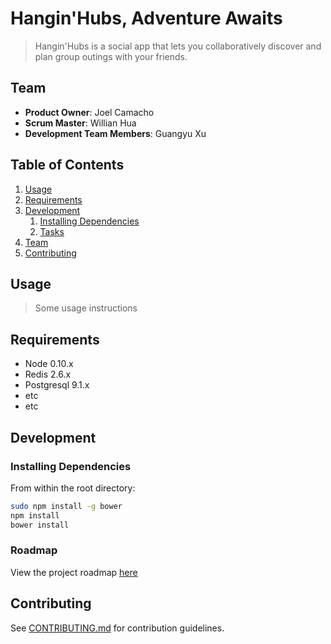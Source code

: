 # Hangin'Hubs, Adventure Awaits

> Hangin'Hubs is a social app that lets you collaboratively discover and plan group outings with your friends.

## Team

  - __Product Owner__: Joel Camacho
  - __Scrum Master__: Willian Hua
  - __Development Team Members__: Guangyu Xu

## Table of Contents

1. [Usage](#Usage)
1. [Requirements](#requirements)
1. [Development](#development)
    1. [Installing Dependencies](#installing-dependencies)
    1. [Tasks](#tasks)
1. [Team](#team)
1. [Contributing](#contributing)

## Usage

> Some usage instructions

## Requirements

- Node 0.10.x
- Redis 2.6.x
- Postgresql 9.1.x
- etc
- etc

## Development

### Installing Dependencies

From within the root directory:

```sh
sudo npm install -g bower
npm install
bower install
```

### Roadmap

View the project roadmap [here](LINK_TO_PROJECT_ISSUES)


## Contributing

See [CONTRIBUTING.md](_CONTRIBUTING.md) for contribution guidelines.